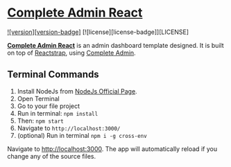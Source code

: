 # [Complete Admin React](https://wrapbootstrap.com/user/themebuilder)
[![version][version-badge]][CHANGELOG] [![license][license-badge]][LICENSE]

**[Complete Admin React](https://wrapbootstrap.com/user/themebuilder)** is an admin dashboard template designed. It is built on top of [Reactstrap](https://reactstrap.github.io/), using [Complete Admin](https://wrapbootstrap.com/user/themebuilder). 

## Terminal Commands

1. Install NodeJs from [NodeJs Official Page](https://nodejs.org/en).
2. Open Terminal
3. Go to your file project
4. Run in terminal: ```npm install```
5. Then: ```npm start```
6. Navigate to `http://localhost:3000/`
7. (optional) Run in terminal `npm i -g cross-env`


Navigate to [http://localhost:3000](http://localhost:3000). The app will automatically reload if you change any of the source files.

[CHANGELOG]: ./CHANGELOG.md
